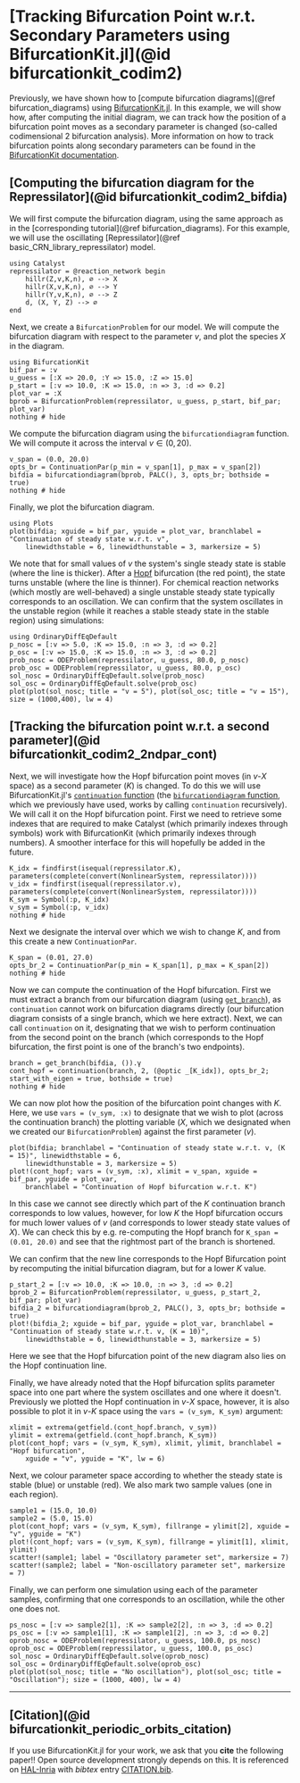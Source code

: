 # [Tracking Bifurcation Point w.r.t. Secondary Parameters using BifurcationKit.jl](@id bifurcationkit_codim2)

Previously, we have shown how to [compute bifurcation diagrams](@ref bifurcation_diagrams) using [BifurcationKit.jl](https://github.com/bifurcationkit/BifurcationKit.jl). In this example, we will show how, after computing the initial diagram, we can track how the position of a bifurcation point moves as a secondary parameter is changed (so-called codimensional 2 bifurcation analysis). More information on how to track bifurcation points along secondary parameters can be found in the [BifurcationKit documentation](https://bifurcationkit.github.io/BifurcationKitDocs.jl/stable/tutorials/ode/tutorialCO/#CO-oxidation-(codim-2)).

## [Computing the bifurcation diagram for the Repressilator](@id bifurcationkit_codim2_bifdia)

We will first compute the bifurcation diagram, using the same approach as in the [corresponding tutorial](@ref bifurcation_diagrams). For this example, we will use the oscillating [Repressilator](@ref basic_CRN_library_repressilator) model.

```@example bifurcationkit_codim2
using Catalyst
repressilator = @reaction_network begin
    hillr(Z,v,K,n), ∅ --> X
    hillr(X,v,K,n), ∅ --> Y
    hillr(Y,v,K,n), ∅ --> Z
    d, (X, Y, Z) --> ∅
end
```

Next, we create a `BifurcationProblem` for our model. We will compute the bifurcation diagram with respect to the parameter $v$, and plot the species $X$ in the diagram.

```@example bifurcationkit_codim2
using BifurcationKit
bif_par = :v
u_guess = [:X => 20.0, :Y => 15.0, :Z => 15.0]
p_start = [:v => 10.0, :K => 15.0, :n => 3, :d => 0.2]
plot_var = :X
bprob = BifurcationProblem(repressilator, u_guess, p_start, bif_par; plot_var)
nothing # hide
```

We compute the bifurcation diagram using the `bifurcationdiagram` function. We will compute it across the interval $v \in (0,20)$.

```@example bifurcationkit_codim2
v_span = (0.0, 20.0)
opts_br = ContinuationPar(p_min = v_span[1], p_max = v_span[2])
bifdia = bifurcationdiagram(bprob, PALC(), 3, opts_br; bothside = true)
nothing # hide
```

Finally, we plot the bifurcation diagram.

```@example bifurcationkit_codim2
using Plots
plot(bifdia; xguide = bif_par, yguide = plot_var, branchlabel = "Continuation of steady state w.r.t. v",
    linewidthstable = 6, linewidthunstable = 3, markersize = 5)
```

We note that for small values of $v$ the system's single steady state is stable (where the line is thicker). After a [Hopf](https://en.wikipedia.org/wiki/Hopf_bifurcation) bifurcation (the red point), the state turns unstable (where the line is thinner). For chemical reaction networks (which mostly are well-behaved) a single unstable steady state typically corresponds to an oscillation. We can confirm that the system oscillates in the unstable region (while it reaches a stable steady state in the stable region) using simulations:

```@example bifurcationkit_codim2
using OrdinaryDiffEqDefault
p_nosc = [:v => 5.0, :K => 15.0, :n => 3, :d => 0.2]
p_osc = [:v => 15.0, :K => 15.0, :n => 3, :d => 0.2]
prob_nosc = ODEProblem(repressilator, u_guess, 80.0, p_nosc)
prob_osc = ODEProblem(repressilator, u_guess, 80.0, p_osc)
sol_nosc = OrdinaryDiffEqDefault.solve(prob_nosc)
sol_osc = OrdinaryDiffEqDefault.solve(prob_osc)
plot(plot(sol_nosc; title = "v = 5"), plot(sol_osc; title = "v = 15"), size = (1000,400), lw = 4)
```

## [Tracking the bifurcation point w.r.t. a second parameter](@id bifurcationkit_codim2_2ndpar_cont)

Next, we will investigate how the Hopf bifurcation point moves (in $v$-$X$ space) as a second parameter ($K$) is changed. To do this we will use BifurcationKit.jl's [`continuation` function](https://bifurcationkit.github.io/BifurcationKitDocs.jl/dev/library/#BifurcationKit.continuation) (the [`bifurcationdiagram` function](https://bifurcationkit.github.io/BifurcationKitDocs.jl/dev/library/#BifurcationKit.bifurcationdiagram), which we previously have used, works by calling `continuation` recursively). We will call it on the Hopf bifurcation point. First we need to retrieve some indexes that are required to make Catalyst (which primarily indexes through symbols) work with BifurcationKit (which primarily indexes through numbers). A smoother interface for this will hopefully be added in the future.

```@example bifurcationkit_codim2
K_idx = findfirst(isequal(repressilator.K), parameters(complete(convert(NonlinearSystem, repressilator))))
v_idx = findfirst(isequal(repressilator.v), parameters(complete(convert(NonlinearSystem, repressilator))))
K_sym = Symbol(:p, K_idx)
v_sym = Symbol(:p, v_idx)
nothing # hide
```

Next we designate the interval over which we wish to change $K$, and from this create a new `ContinuationPar`.

```@example bifurcationkit_codim2
K_span = (0.01, 27.0)
opts_br_2 = ContinuationPar(p_min = K_span[1], p_max = K_span[2])
nothing # hide
```

Now we can compute the continuation of the Hopf bifurcation. First we must extract a branch from our bifurcation diagram (using [`get_branch`](https://bifurcationkit.github.io/BifurcationKitDocs.jl/stable/library/#BifurcationKit.get_branch)), as `continuation` cannot work on bifurcation diagrams directly (our bifurcation diagram consists of a single branch, which we here extract). Next, we can call `continuation` on it, designating that we wish to perform continuation from the second point on the branch (which corresponds to the Hopf bifurcation, the first point is one of the branch's two endpoints).

```@example bifurcationkit_codim2
branch = get_branch(bifdia, ()).γ
cont_hopf = continuation(branch, 2, (@optic _[K_idx]), opts_br_2; start_with_eigen = true, bothside = true)
nothing # hide
```

We can now plot how the position of the bifurcation point changes with $K$. Here, we use `vars = (v_sym, :x)` to designate that we wish to plot (across the continuation branch) the plotting variable ($X$, which we designated when we created our `BifurcationProblem`) against the first parameter ($v$).

```@example bifurcationkit_codim2
plot(bifdia; branchlabel = "Continuation of steady state w.r.t. v, (K = 15)", linewidthstable = 6,
    linewidthunstable = 3, markersize = 5)
plot!(cont_hopf; vars = (v_sym, :x), xlimit = v_span, xguide = bif_par, yguide = plot_var,
    branchlabel = "Continuation of Hopf bifurcation w.r.t. K")
```

In this case we cannot see directly which part of the $K$ continuation branch corresponds to low values, however, for low $K$ the Hopf bifurcation occurs for much lower values of $v$ (and corresponds to lower steady state values of $X$). We can check this by e.g. re-computing the Hopf branch for `K_span = (0.01, 20.0)` and see that the rightmost part of the branch is shortened.

We can confirm that the new line corresponds to the Hopf Bifurcation point by recomputing the initial bifurcation diagram, but for a lower $K$ value.

```@example bifurcationkit_codim2
p_start_2 = [:v => 10.0, :K => 10.0, :n => 3, :d => 0.2]
bprob_2 = BifurcationProblem(repressilator, u_guess, p_start_2, bif_par; plot_var)
bifdia_2 = bifurcationdiagram(bprob_2, PALC(), 3, opts_br; bothside = true)
plot!(bifdia_2; xguide = bif_par, yguide = plot_var, branchlabel = "Continuation of steady state w.r.t. v, (K = 10)",
    linewidthstable = 6, linewidthunstable = 3, markersize = 5)
```

Here we see that the Hopf bifurcation point of the new diagram also lies on the Hopf continuation line.

Finally, we have already noted that the Hopf bifurcation splits parameter space into one part where the system oscillates and one where it doesn't. Previously we plotted the Hopf continuation in $v$-$X$ space, however, it is also possible to plot it in $v$-$K$ space using the `vars = (v_sym, K_sym)` argument:

```@example bifurcationkit_codim2
xlimit = extrema(getfield.(cont_hopf.branch, v_sym))
ylimit = extrema(getfield.(cont_hopf.branch, K_sym))
plot(cont_hopf; vars = (v_sym, K_sym), xlimit, ylimit, branchlabel = "Hopf bifurcation",
    xguide = "v", yguide = "K", lw = 6)
```

Next, we colour parameter space according to whether the steady state is stable (blue) or unstable (red). We also mark two sample values (one in each region).

```@example bifurcationkit_codim2
sample1 = (15.0, 10.0)
sample2 = (5.0, 15.0)
plot(cont_hopf; vars = (v_sym, K_sym), fillrange = ylimit[2], xguide = "v", yguide = "K")
plot!(cont_hopf; vars = (v_sym, K_sym), fillrange = ylimit[1], xlimit, ylimit)
scatter!(sample1; label = "Oscillatory parameter set", markersize = 7)
scatter!(sample2; label = "Non-oscillatory parameter set", markersize = 7)
```

Finally, we can perform one simulation using each of the parameter samples, confirming that one corresponds to an oscillation, while the other one does not.

```@example bifurcationkit_codim2
ps_nosc = [:v => sample2[1], :K => sample2[2], :n => 3, :d => 0.2]
ps_osc = [:v => sample1[1], :K => sample1[2], :n => 3, :d => 0.2]
oprob_nosc = ODEProblem(repressilator, u_guess, 100.0, ps_nosc)
oprob_osc = ODEProblem(repressilator, u_guess, 100.0, ps_osc)
sol_nosc = OrdinaryDiffEqDefault.solve(oprob_nosc)
sol_osc = OrdinaryDiffEqDefault.solve(oprob_osc)
plot(plot(sol_nosc; title = "No oscillation"), plot(sol_osc; title = "Oscillation"); size = (1000, 400), lw = 4)
```


---

## [Citation](@id bifurcationkit_periodic_orbits_citation)

If you use BifurcationKit.jl for your work, we ask that you **cite** the following paper!! Open source development strongly depends on this. It is referenced on [HAL-Inria](https://hal.archives-ouvertes.fr/hal-02902346) with *bibtex* entry [CITATION.bib](https://github.com/bifurcationkit/BifurcationKit.jl/blob/master/CITATION.bib).
